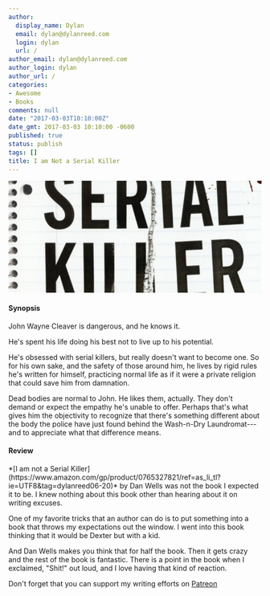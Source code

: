 ```yaml
---
author:
  display_name: Dylan
  email: dylan@dylanreed.com
  login: dylan
  url: /
author_email: dylan@dylanreed.com
author_login: dylan
author_url: /
categories:
- Awesome
- Books
comments: null
date: "2017-03-03T10:10:00Z"
date_gmt: 2017-03-03 10:10:00 -0600
published: true
status: publish
tags: []
title: I am Not a Serial Killer
---
```

<a href="https://www.amazon.com/gp/product/0765327821/ref=as_li_tl?ie=UTF8&tag=dylanreed06-20">![I am Not a Serial Killer](https://raw.githubusercontent.com/dylanreed/dylan.blog/gh-pages/images/book-review/i-am-not-a-serial-killer.jpg)</a>

<h4>Synopsis</h4>

John Wayne Cleaver is dangerous, and he knows it.

He's spent his life doing his best not to live up to his potential.

He's obsessed with serial killers, but really doesn't want to become one. So for his own sake, and the safety of those around him, he lives by rigid rules he's written for himself, practicing normal life as if it were a private religion that could save him from damnation.

Dead bodies are normal to John. He likes them, actually. They don't demand or expect the empathy he's unable to offer. Perhaps that's what gives him the objectivity to recognize that there's something different about the body the police have just found behind the Wash-n-Dry Laundromat---and to appreciate what that difference means.

<h4>Review</h4>
*[I am not a Serial Killer](https://www.amazon.com/gp/product/0765327821/ref=as_li_tl?ie=UTF8&tag=dylanreed06-20)* by Dan Wells was not the book I expected it to be. I knew nothing about this book other than hearing about it on writing excuses. 

One of my favorite tricks that an author can do is to put something into a book that throws my expectations out the window. I went into this book thinking that it would be Dexter but with a kid. 

And Dan Wells makes you think that for half the book. Then it gets crazy and the rest of the book is fantastic. There is a point in the book when I exclaimed, "Shit!" out loud, and I love having that kind of reaction. 

Don't forget that you can support my writing efforts on [Patreon](https://www.patreon.com/dylanreed)

